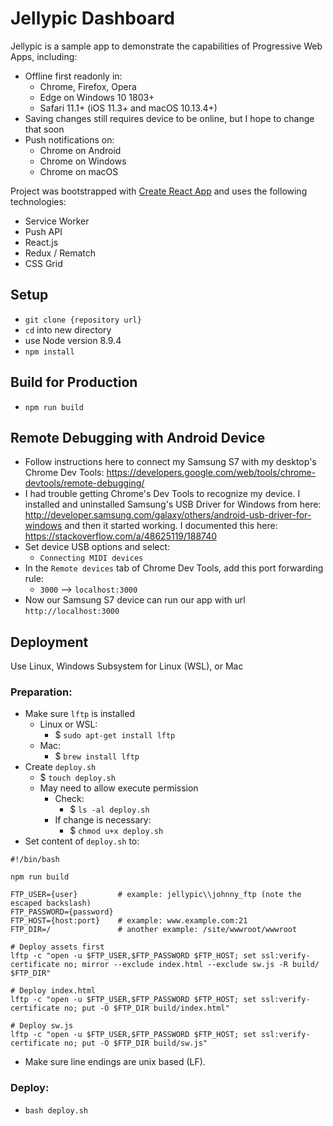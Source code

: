 # Jellypic Dashboard

Jellypic is a sample app to demonstrate the capabilities of Progressive Web Apps, including:
* Offline first readonly in:
  * Chrome, Firefox, Opera
  * Edge on Windows 10 1803+
  * Safari 11.1+ (iOS 11.3+ and macOS 10.13.4+)
* Saving changes still requires device to be online, but I hope to change that soon
* Push notifications on:
  * Chrome on Android
  * Chrome on Windows
  * Chrome on macOS

Project was bootstrapped with [Create React App](https://github.com/facebookincubator/create-react-app) and uses the following technologies:
* Service Worker
* Push API
* React.js
* Redux / Rematch
* CSS Grid

## Setup
* `git clone {repository url}`
* `cd` into new directory
* use Node version 8.9.4
* `npm install`

## Build for Production
* `npm run build`

## Remote Debugging with Android Device
* Follow instructions here to connect my Samsung S7 with my desktop's Chrome Dev Tools: https://developers.google.com/web/tools/chrome-devtools/remote-debugging/
* I had trouble getting Chrome's Dev Tools to recognize my device. I installed and uninstalled Samsung's USB Driver for Windows from here: http://developer.samsung.com/galaxy/others/android-usb-driver-for-windows and then it started working. I documented this here: https://stackoverflow.com/a/48625119/188740
* Set device USB options and select:
  * `Connecting MIDI devices`
* In the `Remote devices` tab of Chrome Dev Tools, add this port forwarding rule:
  * `3000` --> `localhost:3000`
* Now our Samsung S7 device can run our app with url `http://localhost:3000`

## Deployment
Use Linux, Windows Subsystem for Linux (WSL), or Mac
### Preparation:
* Make sure `lftp` is installed
  * Linux or WSL:
    * $ `sudo apt-get install lftp`
  * Mac:
    * $ `brew install lftp`
* Create `deploy.sh`
  * $ `touch deploy.sh`
  * May need to allow execute permission
    * Check:
      * $ `ls -al deploy.sh`
    * If change is necessary:
      * $ `chmod u+x deploy.sh`
* Set content of `deploy.sh` to:

```
#!/bin/bash

npm run build

FTP_USER={user}         # example: jellypic\\johnny_ftp (note the escaped backslash)
FTP_PASSWORD={password}
FTP_HOST={host:port}    # example: www.example.com:21
FTP_DIR=/               # another example: /site/wwwroot/wwwroot

# Deploy assets first
lftp -c "open -u $FTP_USER,$FTP_PASSWORD $FTP_HOST; set ssl:verify-certificate no; mirror --exclude index.html --exclude sw.js -R build/ $FTP_DIR"

# Deploy index.html
lftp -c "open -u $FTP_USER,$FTP_PASSWORD $FTP_HOST; set ssl:verify-certificate no; put -O $FTP_DIR build/index.html"

# Deploy sw.js
lftp -c "open -u $FTP_USER,$FTP_PASSWORD $FTP_HOST; set ssl:verify-certificate no; put -O $FTP_DIR build/sw.js"
```
* Make sure line endings are unix based (LF).

### Deploy:
* `bash deploy.sh`